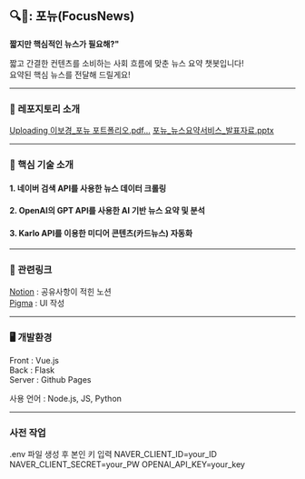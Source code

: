 ## 🔍📰: 포뉴(FocusNews)

**짧지만 핵심적인 뉴스가 필요해?"**

짧고 간결한 컨텐츠를 소비하는 사회 흐름에 맞춘 뉴스 요약 챗봇입니다!<br>
요약된 핵심 뉴스를 전달해 드릴게요!

---

### 🔔 레포지토리 소개
[Uploading 이보경_포뉴 포트폴리오.pdf…]()
[포뉴_뉴스요약서비스_발표자료.pptx](https://github.com/user-attachments/files/20039844/_._.pptx)

---

### 🔔 핵심 기술 소개
#### 	1. 네이버 검색 API를 사용한 뉴스 데이터 크롤링

#### 2. OpenAI의 GPT API를 사용한 AI 기반 뉴스 요약 및 분석

#### 3. Karlo API를 이용한 미디어 콘텐츠(카드뉴스) 자동화

---

### 📝 관련링크
	
[Notion](https://www.notion.so/nex2y/88ddd9927caa4a63a7be2c07a7fd74bd?pvs=4) : 공유사항이 적힌 노션<br>
[Pigma](https://www.figma.com/design/1FwURFs3LuHiW3HJ6qjLN1/%ED%8F%AC%EB%89%B4?node-id=0-1&t=rFDal6jrHmIPM73Y-1) : UI 작성

---

### 🖥️ 개발환경

Front : Vue.js<br>
Back : Flask<br>
Server : Github Pages

사용 언어 : Node.js, JS, Python

---
### 사전 작업
.env 파일 생성 후 본인 키 입력
NAVER_CLIENT_ID=your_ID
NAVER_CLIENT_SECRET=your_PW
OPENAI_API_KEY=your_key
